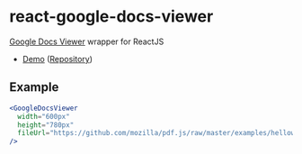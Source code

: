 # react-google-docs-viewer

[Google Docs Viewer](https://web.archive.org/web/20141222041558/http://docs.google.com/viewer) wrapper for ReactJS

* [Demo](https://theel0ja-react-google-docs-viewer.netlify.com/) ([Repository](https://github.com/theel0ja/react-google-docs-viewer-example))

## Example

```jsx
<GoogleDocsViewer
  width="600px"
  height="780px"
  fileUrl="https://github.com/mozilla/pdf.js/raw/master/examples/helloworld/helloworld.pdf"
/>
```